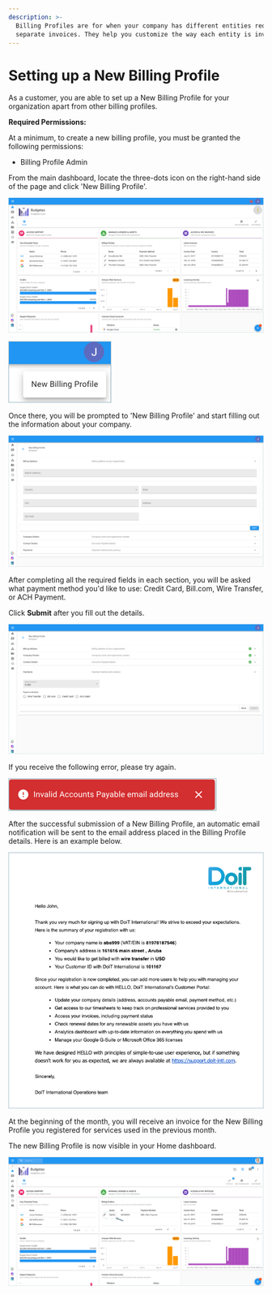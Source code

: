 ```yaml
---
description: >-
  Billing Profiles are for when your company has different entities requiring
  separate invoices. They help you customize the way each entity is invoiced.
---
```


# Setting up a New Billing Profile

As a customer, you are able to set up a New Billing Profile for your organization apart from other billing profiles.  

**Required Permissions:**

At a minimum, to create a new billing profile, you must be granted the following permissions:

* Billing Profile Admin

From the main dashboard, locate the three-dots icon on the right-hand side of the page and click 'New Billing Profile'.

![](../.gitbook/assets/more-vert-icon.png)

![](../.gitbook/assets/new-billing-profile.png)



Once there, you will be prompted to 'New Billing Profile' and start filling out the information about your company.

![](../.gitbook/assets/create-new-billing-profile.png)



After completing all the required fields in each section, you will be asked what payment method you'd like to use: Credit Card, Bill.com, Wire Transfer, or ACH Payment.

Click **Submit** after you fill out the details.

![](../.gitbook/assets/payment-method-and-currency%20%281%29.png)



If you receive the following error, please try again.

![](../.gitbook/assets/invalid-account.png)



After the successful submission of a New Billing Profile, an automatic email notification will be sent to the email address placed in the Billing Profile details. Here is an example below.

![](../.gitbook/assets/payment-email-confirmation.png)



At the beginning of the month, you will receive an invoice for the New Billing Profile you registered for services used in the previous month.

The new Billing Profile is now visible in your Home dashboard.

![](../.gitbook/assets/the-new-business.png)



